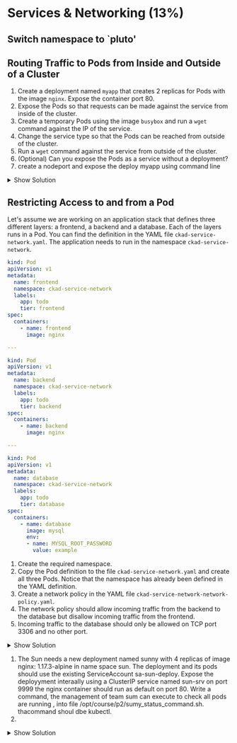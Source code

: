 # Services & Networking (13%)
## Switch namespace to `pluto' 

## Routing Traffic to Pods from Inside and Outside of a Cluster

1. Create a deployment named `myapp` that creates 2 replicas for Pods with the image `nginx`. Expose the container port 80.
2. Expose the Pods so that requests can be made against the service from inside of the cluster.
3. Create a temporary Pods using the image `busybox` and run a `wget` command against the IP of the service.
4. Change the service type so that the Pods can be reached from outside of the cluster.
5. Run a `wget` command against the service from outside of the cluster.
6. (Optional) Can you expose the Pods as a service without a deployment?
7. create a nodeport and expose the deploy myapp using command line
<details><summary>Show Solution</summary>
<p>

Create a deployment with 2 replicas first. You should end up with one deployment and two Pods.

```bash
$ kubectl run myapp --image=nginx --restart=Always --replicas=2 --port=80
deployment.apps/myapp created
$ kubectl get deployments,pods
NAME                          DESIRED   CURRENT   UP-TO-DATE   AVAILABLE   AGE
deployment.extensions/myapp   2         2         2            2           59s

NAME                         READY   STATUS    RESTARTS   AGE
pod/myapp-7bc568bfdd-972wg   1/1     Running   0          59s
pod/myapp-7bc568bfdd-l5nmz   1/1     Running   0          59s
```

Expose the service with the type `ClusterIP` and the target port 80.

``` bash
$ kubectl expose deploy myapp --target-port=80
service/myapp exposed
$ kubectl get services
NAME         TYPE        CLUSTER-IP      EXTERNAL-IP   PORT(S)   AGE
myapp        ClusterIP   10.108.88.208   <none>        80/TCP    15s
```

Determine the cluster IP and use it for the `wget` command.

```bash
$ kubectl run tmp --image=busybox --restart=Never -it --rm -- wget -O- 10.108.88.208:80
Connecting to 10.108.88.208:80 (10.108.88.208:80)
<!DOCTYPE html>
<html>
<head>
<title>Welcome to nginx!</title>
<style>
    body {
        width: 35em;
        margin: 0 auto;
        font-family: Tahoma, Verdana, Arial, sans-serif;
    }
</style>
</head>
<body>
<h1>Welcome to nginx!</h1>
<p>If you see this page, the nginx web server is successfully installed and
working. Further configuration is required.</p>

<p>For online documentation and support please refer to
<a href="http://nginx.org/">nginx.org</a>.<br/>
Commercial support is available at
<a href="http://nginx.com/">nginx.com</a>.</p>

<p><em>Thank you for using nginx.</em></p>
</body>
</html>
-                    100% |********************************|   612  0:00:00 ETA
pod "tmp" deleted
```

Turn the type of the service into `NodePort` to expose it outside of the cluster. Now, the service should expose a port in the 30000 range.

```bash
$ kubectl edit service myapp
...
spec:
  type: NodePort
...

kubectl get services
NAME         TYPE        CLUSTER-IP      EXTERNAL-IP   PORT(S)        AGE
myapp        NodePort    10.108.88.208   <none>        80:30441/TCP   3m
```

Run a `wget` or `curl` command against the service using port `30441`. On Docker for Windows/Mac you may have to use localhost or 127.0.0.1 (see [issue](https://github.com/docker/for-win/issues/1950)).

```bash
$ wget -O- localhost:30441
--2019-05-10 16:32:35--  http://localhost:30441/
Resolving localhost (localhost)... ::1, 127.0.0.1
Connecting to localhost (localhost)|::1|:30441... connected.
HTTP request sent, awaiting response... 200 OK
Length: 612 [text/html]
Saving to: ‘STDOUT’

-                                          0%[                                                                                   ]       0  --.-KB/s               <!DOCTYPE html>
<html>
<head>
<title>Welcome to nginx!</title>
<style>
    body {
        width: 35em;
        margin: 0 auto;
        font-family: Tahoma, Verdana, Arial, sans-serif;
    }
</style>
</head>
<body>
<h1>Welcome to nginx!</h1>
<p>If you see this page, the nginx web server is successfully installed and
working. Further configuration is required.</p>

<p>For online documentation and support please refer to
<a href="http://nginx.org/">nginx.org</a>.<br/>
Commercial support is available at
<a href="http://nginx.com/">nginx.com</a>.</p>

<p><em>Thank you for using nginx.</em></p>
</body>
</html>
-                                        100%[==================================================================================>]     612  --.-KB/s    in 0s

2019-05-10 16:32:35 (24.3 MB/s) - written to stdout [612/612]
```
k expose deploy sunny --type NodePort --port 9367 --target-port 80 --name sun-service2 -n sun

</p>
</details>






## Restricting Access to and from a Pod

Let's assume we are working on an application stack that defines three different layers: a frontend, a backend and a database. Each of the layers runs in a Pod. You can find the definition in the YAML file `ckad-service-network.yaml`. The application needs to run in the namespace `ckad-service-network`.

```yaml
kind: Pod
apiVersion: v1
metadata:
  name: frontend
  namespace: ckad-service-network
  labels:
    app: todo
    tier: frontend
spec:
  containers:
    - name: frontend
      image: nginx

---

kind: Pod
apiVersion: v1
metadata:
  name: backend
  namespace: ckad-service-network
  labels:
    app: todo
    tier: backend
spec:
  containers:
    - name: backend
      image: nginx

---

kind: Pod
apiVersion: v1
metadata:
  name: database
  namespace: ckad-service-network
  labels:
    app: todo
    tier: database
spec:
  containers:
    - name: database
      image: mysql
      env:
      - name: MYSQL_ROOT_PASSWORD
        value: example
```

1. Create the required namespace.
2. Copy the Pod definition to the file `ckad-service-network.yaml` and create all three Pods. Notice that the namespace has already been defined in the YAML definition.
3. Create a network policy in the YAML file `ckad-service-network-network-policy.yaml`.
4. The network policy should allow incoming traffic from the backend to the database but disallow incoming traffic from the frontend.
5. Incoming traffic to the database should only be allowed on TCP port 3306 and no other port.

<details><summary>Show Solution</summary>
<p>

Create the namespace 

```bash
$ kubectl create namespace ckad-service-network
namespace/ckad-service-network created

$ vim ckad-service-network.yaml
$ kubectl create -f ckad-service-network.yaml
pod/frontend created
pod/backend created
pod/database created

$ kubectl get pods --namespace ckad-service-network
NAME       READY   STATUS    RESTARTS   AGE
backend    1/1     Running   0          22s
database   1/1     Running   0          22s
frontend   1/1     Running   0          22s
```

The following definition ensure that all rules are fulfilled.

```yaml
apiVersion: networking.k8s.io/v1
kind: NetworkPolicy
metadata:
  name: ckad-service-network-network-policy
  namespace: ckad-service-network
spec:
  podSelector:
    matchLabels:
      app: todo
      tier: database
  policyTypes:
  - Ingress
  - Egress
  ingress:
  - from:
    - podSelector:
        matchLabels:
          app: todo
          tier: backend
    ports:
    - protocol: TCP
      port: 3306
```

Create the network policy.

```bash
$ vim ckad-service-network-network-policy.yaml
$ kubectl create -f ckad-service-network-network-policy.yaml
$ kubectl get networkpolicy --namespace ckad-service-network
NAME                       POD-SELECTOR             AGE
ckad-service-network-network-policy   app=todo,tier=database   5s
```

</p>
</details>



1. The Sun needs a new deployment named sunny with 4 replicas of image nginx: 1.17.3-alpine in name space sun. The deployment and its pods should use the existing ServiceAccount sa-sun-deploy.
Expose the deployyment interaally using a ClusterIP service named sun-srv on port 9999 the nginx container should run as default on port 80. Write a command, the management of team sum can execute to check all pods are running , into file /opt/course/p2/sumy_status_command.sh. thacommand shoul dbe kubectl. 
2. 
<details><summary>Show Solution</summary>
<p>

Create the namespace 

```bash
$ kubectl create namespace ckad-service-network
namespace/ckad-service-network created

$ vim ckad-service-network.yaml
$ kubectl create -f ckad-service-network.yaml
pod/frontend created
pod/backend created
pod/database created

$ kubectl get pods --namespace ckad-service-network
NAME       READY   STATUS    RESTARTS   AGE
backend    1/1     Running   0          22s
database   1/1     Running   0          22s
frontend   1/1     Running   0          22s
```

The following definition ensure that all rules are fulfilled.

```yaml
apiVersion: networking.k8s.io/v1
kind: NetworkPolicy
metadata:
  name: ckad-service-network-network-policy
  namespace: ckad-service-network
spec:
  podSelector:
    matchLabels:
      app: todo
      tier: database
  policyTypes:
  - Ingress
  - Egress
  ingress:
  - from:
    - podSelector:
        matchLabels:
          app: todo
          tier: backend
    ports:
    - protocol: TCP
      port: 3306
```

Create the network policy.

```bash
$ vim ckad-service-network-network-policy.yaml
$ kubectl create -f ckad-service-network-network-policy.yaml
$ kubectl get networkpolicy --namespace ckad-service-network
NAME                       POD-SELECTOR             AGE
ckad-service-network-network-policy   app=todo,tier=database   5s
```

</p>
</details>